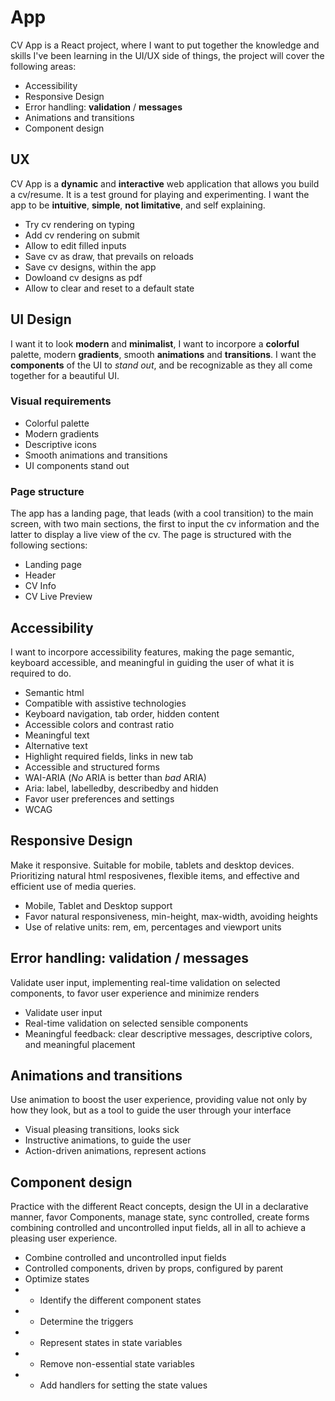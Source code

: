 # App

CV App is a React project, where I want to put together the knowledge and skills I've been learning in the UI/UX side of things, the project will cover the following areas:

- Accessibility
- Responsive Design
- Error handling: **validation** / **messages**
- Animations and transitions
- Component design

## UX

CV App is a **dynamic** and **interactive** web application that allows you build a cv/resume. It is a test ground for playing and experimenting. I want the app to be **intuitive**, **simple**, **not limitative**, and self explaining.

- Try cv rendering on typing
- Add cv rendering on submit
- Allow to edit filled inputs
- Save cv as draw, that prevails on reloads
- Save cv designs, within the app
- Dowloand cv designs as pdf
- Allow to clear and reset to a default state

## UI Design

I want it to look **modern** and **minimalist**, I want to incorpore a **colorful** palette, modern **gradients**, smooth **animations** and **transitions**. I want the **components** of the UI to _stand out_, and be recognizable as they all come together for a beautiful UI.

### Visual requirements

- Colorful palette
- Modern gradients
- Descriptive icons
- Smooth animations and transitions
- UI components stand out

### Page structure

The app has a landing page, that leads (with a cool transition) to the main screen, with two main sections, the first to input the cv information and the latter to display a live view of the cv.
The page is structured with the following sections:

- Landing page
- Header
- CV Info
- CV Live Preview

## Accessibility

I want to incorpore accessibility features, making the page semantic, keyboard accessible, and meaningful in guiding the user of what it is required to do.

- Semantic html
- Compatible with assistive technologies
- Keyboard navigation, tab order, hidden content
- Accessible colors and contrast ratio
- Meaningful text
- Alternative text
- Highlight required fields, links in new tab
- Accessible and structured forms
- WAI-ARIA (_No_ ARIA is better than _bad_ ARIA)
- Aria: label, labelledby, describedby and hidden
- Favor user preferences and settings
- WCAG

## Responsive Design

Make it responsive. Suitable for mobile, tablets and desktop devices. Prioritizing natural html resposivenes, flexible items, and effective and efficient use of media queries.

- Mobile, Tablet and Desktop support
- Favor natural responsiveness, min-height, max-width, avoiding heights
- Use of relative units: rem, em, percentages and viewport units

## Error handling: validation / messages

Validate user input, implementing real-time validation on selected components, to favor user experience and minimize renders

- Validate user input
- Real-time validation on selected sensible components
- Meaningful feedback: clear descriptive messages, descriptive colors, and meaningful placement

## Animations and transitions

Use animation to boost the user experience, providing value not only by how they look, but as a tool to guide the user through your interface

- Visual pleasing transitions, looks sick
- Instructive animations, to guide the user
- Action-driven animations, represent actions

## Component design

Practice with the different React concepts, design the UI in a declarative manner, favor Components, manage state, sync controlled, create forms combining controlled and uncontrolled input fields, all in all to achieve a pleasing user experience.

- Combine controlled and uncontrolled input fields
- Controlled components, driven by props, configured by parent
- Optimize states
- - Identify the different component states
- - Determine the triggers
- - Represent states in state variables
- - Remove non-essential state variables
- - Add handlers for setting the state values
